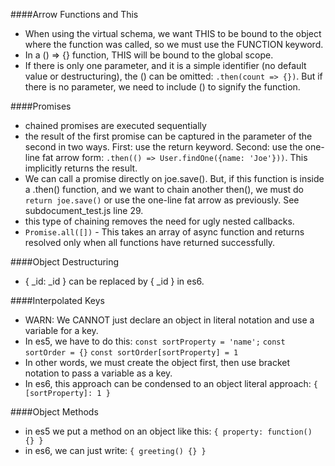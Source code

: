 ####Arrow Functions and This
- When using the virtual schema, we want THIS to be bound to the object where the function was called, so we must use the FUNCTION keyword. 
- In a () => {} function, THIS will be bound to the global scope. 
- If there is only one parameter, and it is a simple identifier (no default value or destructuring), the () can be omitted: `.then(count => {})`. But if there is no parameter, we need to include () to signify the function. 

####Promises  
- chained promises are executed sequentially  
- the result of the first promise can be captured in the parameter of the second in two ways. First: use the return keyword. Second: use the one-line fat arrow form: `.then(() => User.findOne({name: 'Joe'}))`. This implicitly returns the result.  
- We can call a promise directly on joe.save(). But, if this function is inside a .then() function, and we want to chain another then(), we must do `return joe.save()` or use the one-line fat arrow as previously. See subdocument_test.js line 29. 
- this type of chaining removes the need for ugly nested callbacks.  
- `Promise.all([])` - This takes an array of async function and returns resolved only when all functions have returned successfully. 

####Object Destructuring
- { _id: _id } can be replaced by { _id } in es6.  

####Interpolated Keys 
- WARN: We CANNOT just declare an object in literal notation and use a variable for a key. 
- In es5, we have to do this: 
  `const sortProperty = 'name';`
  `const sortOrder = {}`
  `const sortOrder[sortProperty] = 1`
- In other words, we must create the object first, then use bracket notation to pass a variable as a key. 
- In es6, this approach can be condensed to an object literal approach: 
 `{ [sortProperty]: 1 }`  

 ####Object Methods  
 - in es5 we put a method on an object like this: `{ property: function() {} }`
 - in es6, we can just write: `{ greeting() {} } `